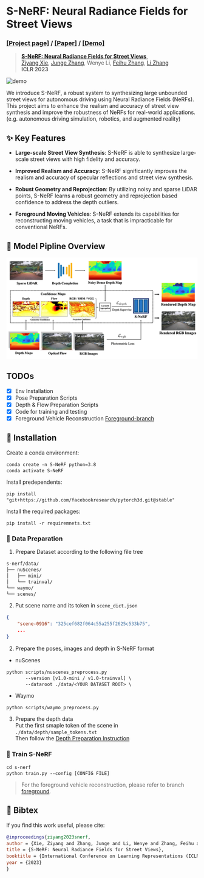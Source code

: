 # S-NeRF: Neural Radiance Fields for Street Views
### [[Project page]](https://ziyang-xie.github.io/s-nerf/) / [ [Paper]](https://arxiv.org/abs/2303.00749) / [[Demo]](https://img.youtube.com/vi/CY4NK-bvEus/0.jpg)
> [**S-NeRF: Neural Radiance Fields for Street Views**](https://arxiv.org/abs/2303.00749),  
> [Ziyang Xie](https://ziyangxie.site/), [Junge Zhang](https://andy-zd.github.io/), Wenye Li, [Feihu Zhang](http://www.feihuzhang.com/), [Li Zhang](https://lzrobots.github.io)  
> **ICLR 2023**

![demo](./assets/demo.gif)


We introduce S-NeRF, a robust system to synthesizing large unbounded street views for autonomous driving using Neural Radiance Fields (NeRFs). This project aims to enhance the realism and accuracy of street view synthesis and improve the robustness of NeRFs for real-world applications. (e.g. autonomous driving simulation, robotics, and augmented reality)

## ✨ Key Features

- **Large-scale Street View Synthesis**: S-NeRF is able to synthesize large-scale street views with high fidelity and accuracy.

- **Improved Realism and Accuracy**: S-NeRF significantly improves the realism and accuracy of specular reflections and street view synthesis.

- **Robust Geometry and Reprojection**: By utilizing noisy and sparse LiDAR points, S-NeRF learns a robust geometry and reprojection based confidence to address the depth outliers.

- **Foreground Moving Vehicles**: S-NeRF extends its capabilities for reconstructing moving vehicles, a task that is impracticable for conventional NeRFs.

## 👀 Model Pipline Overview
![Model](./assets/model.png)

## TODOs
- [x] Env Installation
- [x] Pose Preparation Scripts
- [x] Depth & Flow Preparation Scripts
- [x] Code for training and testing
- [x] Foreground Vehicle Reconstruction [Foreground-branch](https://github.com/fudan-zvg/S-NeRF/tree/foreground)

## 🔧 Installation
Create a conda environment:
```
conda create -n S-NeRF python=3.8 
conda activate S-NeRF
```

Install predependents:
```
pip install "git+https://github.com/facebookresearch/pytorch3d.git@stable"
```

Install the required packages:
```
pip install -r requiremnets.txt
```

### 📂 Data Preparation
1. Prepare Dataset according to the following file tree
```
s-nerf/data/
├── nuScenes/
│   ├── mini/
│   └── trainval/
└── waymo/
└── scenes/
```

2. Put scene name and its token in `scene_dict.json`
```json
{
    "scene-0916": "325cef682f064c55a255f2625c533b75",
    ...
}
```

2. Prepare the poses, images and depth in S-NeRF format
- nuScenes
```
python scripts/nuscenes_preprocess.py 
       --version [v1.0-mini / v1.0-trainval] \
       --dataroot ./data/<YOUR DATASET ROOT> \
```

- Waymo 
```
python scripts/waymo_preprocess.py
```

3. Prepare the depth data  
Put the first smaple token of the scene in `./data/depth/sample_tokens.txt`   
Then follow the [Depth Preparation Instruction](/scripts/depth_model/README.md)


### 🚀 Train S-NeRF 
```
cd s-nerf
python train.py --config [CONFIG FILE]
```

> For the foreground vehicle reconstruction, please refer to branch [foreground](https://github.com/fudan-zvg/S-NeRF/tree/foreground).


## 📝 Bibtex
If you find this work useful, please cite:
```bibtex
@inproceedings{ziyang2023snerf,
author = {Xie, Ziyang and Zhang, Junge and Li, Wenye and Zhang, Feihu and Zhang, Li},
title = {S-NeRF: Neural Radiance Fields for Street Views},
booktitle = {International Conference on Learning Representations (ICLR)},
year = {2023}
}
```



